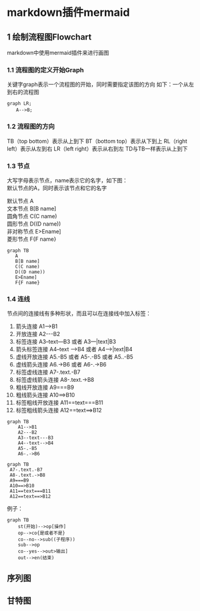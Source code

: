 


# markdown插件mermaid

## 1 绘制流程图Flowchart
markdown中使用mermaid插件来进行画图

### 1.1 流程图的定义开始Graph
关键字graph表示一个流程图的开始，同时需要指定该图的方向
如下：一个从左到右的流程图
```mermaid
graph LR;
　　A-->B; 
```
### 1.2 流程图的方向

TB（top bottom）表示从上到下
BT（bottom top）表示从下到上
RL（right left）表示从左到右
LR（left right）表示从右到左
TD与TB一样表示从上到下

### 1.3 节点
大写字母表示节点，name表示它的名字，如下图：  
默认节点的A，同时表示该节点和它的名字

默认节点 A  
文本节点 B[B name]  
圆角节点 C(C name)  
圆形节点 D((D name))  
非对称节点 E>Ename]  
菱形节点 F{F name}  

```mermaid
graph TB
   A
   B[B name]
   C(C name)
   D((D name))
   E>Ename]
   F{F name}
```
### 1.4 连线
节点间的连接线有多种形状，而且可以在连接线中加入标签：  

1. 箭头连接 A1–>B1
2. 开放连接 A2---B2
3. 标签连接 A3–text—B3 或者 A3—|text|B3
4. 箭头标签连接 A4–text –>B4 或者 A4–>|text|B4
5. 虚线开放连接 A5.-B5 或者 A5-.-B5 或者 A5..-B5
6. 虚线箭头连接 A6.->B6 或者 A6-.->B6
7. 标签虚线连接 A7-.text.-B7
8. 标签虚线箭头连接 A8-.text.->B8
9. 粗线开放连接 A9===B9
10. 粗线箭头连接 A10==>B10
11. 标签粗线开放连接 A11==text===B11
12. 标签粗线箭头连接 A12==text==>B12

```mermaid
graph TB
    A1-->B1
    A2---B2
    A3--text---B3
    A4--text-->B4
    A5-.-B5
    A6-.->B6
``` 

```mermaid
graph TB
 A7-.text.-B7
 A8-.text.->B8
 A9===B9
 A10==>B10
 A11==text===B11
 A12==text==>B12

```
例子：
```mermaid
graph TB
    st(开始)-->op[操作]
    op-->co{是或者不是}
    co--no-->sub((子程序))
    sub-->op
    co--yes-->out>输出]
    out-->en(结束)

```

## 序列图

## 甘特图
